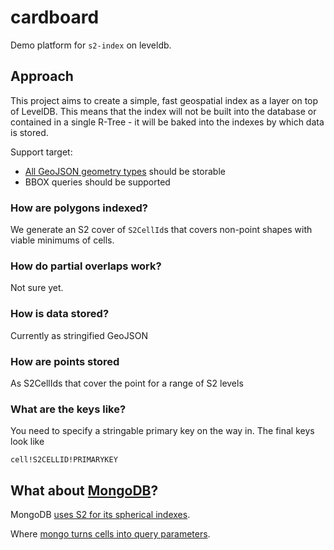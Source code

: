# cardboard

Demo platform for `s2-index` on leveldb.

## Approach

This project aims to create a simple, fast geospatial index as a layer on top of LevelDB. This means that the index will not be built into the database or contained in a single R-Tree - it will be baked into the indexes by which data is stored.

Support target:

* [All GeoJSON geometry types](http://geojson.org/geojson-spec.html#geometry-objects) should be storable
* BBOX queries should be supported

### How are polygons indexed?

We generate an S2 cover of `S2CellId`s that covers non-point shapes with viable minimums of cells.

### How do partial overlaps work?

Not sure yet.

### How is data stored?

Currently as stringified GeoJSON

### How are points stored

As S2CellIds that cover the point for a range of S2 levels

### What are the keys like?

You need to specify a stringable primary key on the way in. The final keys look like

    cell!S2CELLID!PRIMARYKEY

## What about [MongoDB](http://www.mongodb.org/)?

MongoDB [uses S2 for its spherical indexes](http://blog.mongodb.org/post/50984169045/new-geo-features-in-mongodb-2-4).

Where [mongo turns cells into query parameters](https://github.com/mongodb/mongo/blob/f5ed485c97b08490f59234bc1ddef2c80c2c88b9/src/mongo/db/index/expression_index.h#L42-161).
